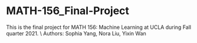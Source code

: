 # MATH-156_Final-Project
This is the final project for MATH 156: Machine Learning at UCLA during Fall quarter 2021. \\
Authors: Sophia Yang, Nora Liu, Yixin Wan
